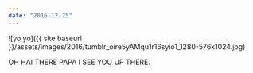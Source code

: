 ```yaml
---
date: "2016-12-25"
---
```


![yo yo]({{ site.baseurl }}/assets/images/2016/tumblr_oire5yAMqu1r16syio1_1280-576x1024.jpg)

OH HAI THERE PAPA I SEE YOU UP THERE.
